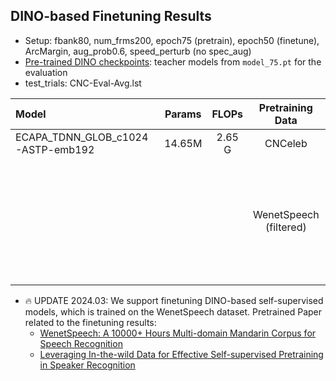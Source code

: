 ## DINO-based Finetuning Results

* Setup: fbank80, num_frms200, epoch75 (pretrain), epoch50 (finetune), ArcMargin, aug_prob0.6, speed_perturb (no spec_aug)
* [Pre-trained DINO checkpoints](https://drive.google.com/drive/folders/1XDIUjnKPrvJE5auBWT5CcE4mqcglCwzq?usp=drive_link): teacher models from `model_75.pt` for the evaluation
* test_trials: CNC-Eval-Avg.lst

| Model                             | Params  |  FLOPs  |    Pretraining Data    | LM  | AS-Norm   | EER (%)   | minDCF (p=0.01)  |
| :------------------------------   | :-----: | :-----: | :--------------------: | :-: | :-------: | :-------: | :--------------: |
| ECAPA_TDNN_GLOB_c1024-ASTP-emb192 | 14.65M  | 2.65 G  |        CNCeleb         | ×   | ×         | 8.217     | 0.439            |
|                                   |         |         |                        | ×   | √         | 7.508     | 0.378            |
|                                   |         |         |                        | √   | ×         | 8.093     | 0.423            |
|                                   |         |         |                        | √   | √         | 7.339     | 0.366            |
|                                   |         |         | WenetSpeech (filtered) | ×   | ×         | 7.229     | 0.390            |
|                                   |         |         |                        | ×   | √         | 6.714     | 0.344            |
|                                   |         |         |                        | √   | ×         | 6.995     | 0.375            |
|                                   |         |         |                        | √   | √         | 6.474     | 0.331            |

* 🔥 UPDATE 2024.03: We support finetuning DINO-based self-supervised models, which is trained on the WenetSpeech dataset. Pretrained Paper related to the finetuning results:
    * [WenetSpeech: A 10000+ Hours Multi-domain Mandarin Corpus for Speech Recognition](https://arxiv.org/pdf/2110.03370.pdf)
    * [Leveraging In-the-wild Data for Effective Self-supervised Pretraining in Speaker Recognition](https://arxiv.org/pdf/2309.11730.pdf)

